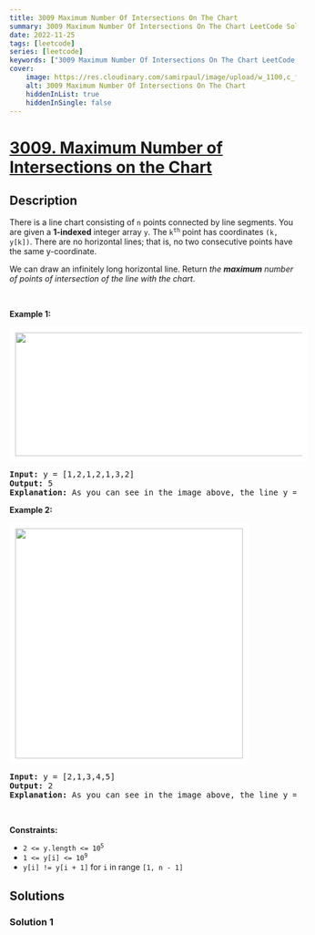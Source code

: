 ```yaml
---
title: 3009 Maximum Number Of Intersections On The Chart
summary: 3009 Maximum Number Of Intersections On The Chart LeetCode Solution Explained
date: 2022-11-25
tags: [leetcode]
series: [leetcode]
keywords: ["3009 Maximum Number Of Intersections On The Chart LeetCode Solution Explained in all languages", "3009 Maximum Number Of Intersections On The Chart", "LeetCode", "leetcode solution in Python3 C++ Java Go PHP Ruby Swift TypeScript Rust C# JavaScript C", "GeeksforGeeks", "InterviewBit", "Coding Ninjas", "HackerRank", "HackerEarth", "CodeChef", "TopCoder", "AlgoExpert", "freeCodeCamp", "Codeforces", "GitHub", "AtCoder", "Samir Paul"]
cover:
    image: https://res.cloudinary.com/samirpaul/image/upload/w_1100,c_fit,co_rgb:FFFFFF,l_text:Arial_75_bold:3009 Maximum Number Of Intersections On The Chart - Solution Explained/problem-solving.webp
    alt: 3009 Maximum Number Of Intersections On The Chart
    hiddenInList: true
    hiddenInSingle: false
---
```



# [3009. Maximum Number of Intersections on the Chart](https://leetcode.com/problems/maximum-number-of-intersections-on-the-chart)


## Description

<p>There is a line chart consisting of <code>n</code> points connected by line segments. You are given a <strong>1-indexed</strong> integer array <code>y</code>. The <code>k<sup>th</sup></code> point has coordinates <code>(k, y[k])</code>. There are no horizontal lines; that is, no two consecutive points have the same y-coordinate.</p>

<p>We can draw an infinitely long horizontal line. Return <em>the <strong>maximum</strong> number of points of intersection of the line with the chart</em>.</p>

<p>&nbsp;</p>
<p><strong class="example">Example 1:</strong></p>
<strong><img alt="" src="https://spcdn.pages.dev/leetcode/problems/3009.Maximum%20Number%20of%20Intersections%20on%20the%20Chart/images/20231208-020549.jpeg" style="padding: 10px; background: rgb(255, 255, 255); border-radius: 0.5rem; height: 217px; width: 600px;" /></strong>

<pre>
<strong>Input:</strong> y = [1,2,1,2,1,3,2]
<strong>Output:</strong> 5
<strong>Explanation:</strong> As you can see in the image above, the line y = 1.5 has 5 intersections with the chart (in red crosses). You can also see the line y = 2 which intersects the chart in 4 points (in red crosses). It can be shown that there is no horizontal line intersecting the chart at more than 5 points. So the answer would be 5.
</pre>

<p><strong class="example">Example 2:</strong></p>
<strong><img alt="" src="https://spcdn.pages.dev/leetcode/problems/3009.Maximum%20Number%20of%20Intersections%20on%20the%20Chart/images/20231208-020557.jpeg" style="padding: 10px; background: rgb(255, 255, 255); border-radius: 0.5rem; width: 400px; height: 404px;" /></strong>

<pre>
<strong>Input:</strong> y = [2,1,3,4,5]
<strong>Output:</strong> 2
<strong>Explanation:</strong> As you can see in the image above, the line y = 1.5 has 2 intersections with the chart (in red crosses). You can also see the line y = 2 which intersects the chart in 2 points (in red crosses). It can be shown that there is no horizontal line intersecting the chart at more than 2 points. So the answer would be 2.
</pre>

<p>&nbsp;</p>
<p><strong>Constraints:</strong></p>

<ul>
	<li><code>2 &lt;= y.length &lt;= 10<sup>5</sup></code></li>
	<li><code>1 &lt;= y[i] &lt;= 10<sup>9</sup></code></li>
	<li><code>y[i] != y[i + 1]</code> for <code>i</code> in range <code>[1, n - 1]</code></li>
</ul>

## Solutions

### Solution 1

<!-- tabs:start -->

```python

```

```java

```

```cpp

```

```go

```

<!-- tabs:end -->

<!-- end -->
